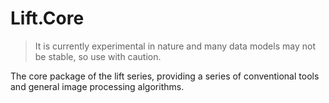 # Lift.Core

> It is currently experimental in nature and many data models may not be stable, so use with caution.

The core package of the lift series, providing a series of conventional tools and general image processing algorithms.

